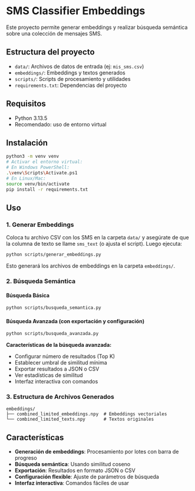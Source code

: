# SMS Classifier Embeddings

Este proyecto permite generar embeddings y realizar búsqueda semántica sobre una colección de mensajes SMS.

## Estructura del proyecto

- `data/`: Archivos de datos de entrada (ej: `mis_sms.csv`)
- `embeddings/`: Embeddings y textos generados
- `scripts/`: Scripts de procesamiento y utilidades
- `requirements.txt`: Dependencias del proyecto

## Requisitos
- Python 3.13.5
- Recomendado: uso de entorno virtual

## Instalación

```bash
python3 -m venv venv
# Activar el entorno virtual:
# En Windows PowerShell:
.\venv\Scripts\Activate.ps1
# En Linux/Mac:
source venv/bin/activate
pip install -r requirements.txt
```

## Uso

### 1. Generar Embeddings

Coloca tu archivo CSV con los SMS en la carpeta `data/` y asegúrate de que la columna de texto se llame `sms_text` (o ajusta el script). Luego ejecuta:

```bash
python scripts/generar_embeddings.py
```

Esto generará los archivos de embeddings en la carpeta `embeddings/`.

### 2. Búsqueda Semántica

#### Búsqueda Básica
```bash
python scripts/busqueda_semantica.py
```

#### Búsqueda Avanzada (con exportación y configuración)
```bash
python scripts/busqueda_avanzada.py
```

**Características de la búsqueda avanzada:**
- Configurar número de resultados (Top K)
- Establecer umbral de similitud mínima
- Exportar resultados a JSON o CSV
- Ver estadísticas de similitud
- Interfaz interactiva con comandos

### 3. Estructura de Archivos Generados

```
embeddings/
├── combined_limited_embeddings.npy  # Embeddings vectoriales
└── combined_limited_texts.npy       # Textos originales
```

## Características

- **Generación de embeddings**: Procesamiento por lotes con barra de progreso
- **Búsqueda semántica**: Usando similitud coseno
- **Exportación**: Resultados en formato JSON o CSV
- **Configuración flexible**: Ajuste de parámetros de búsqueda
- **Interfaz interactiva**: Comandos fáciles de usar 